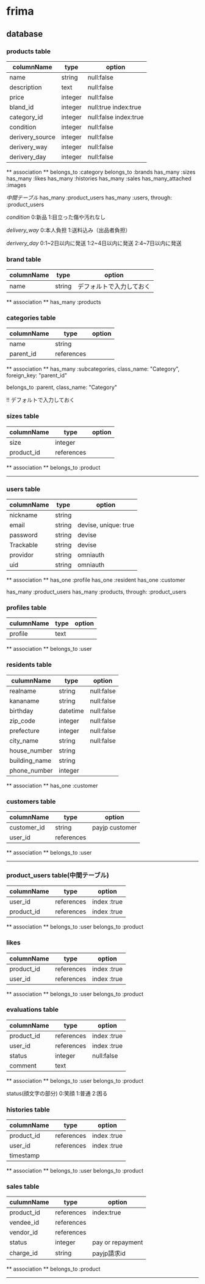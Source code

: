 # frima
## database

### products table
| columnName | type | option|
----|----|----
|name|string|null:false|
|description|text|null:false|
|price|integer|null:false|
|bland_id|integer|null:true index:true|
|category_id|integer|null:false index:true|
|condition|integer|null:false|
|derivery_source|integer|null:false|
|derivery_way|integer|null:false|
|derivery_day|integer|null:false|
** association **
belongs_to :category
belongs_to :brands
has_many :sizes
has_many :likes
has_many :histories
has_many :sales
has_many_attached :images

_中間テーブル_
has_many :product_users
has_many :users, through: :product_users


_condition_
0:新品
1:目立った傷や汚れなし

_delivery_way_
0:本人負担
1:送料込み（出品者負担）

_derivery_day_
0:1~2日以内に発送
1:2~4日以内に発送
2:4~7日以内に発送

### brand table
| columnName | type | option|
----|----|----
|name|string|デフォルトで入力しておく|
** association **
has_many :products

### categories table
| columnName | type | option|
----|----|----
|name|string|
|parent_id|references|
** association **
has_many :subcategories, class_name: "Category",
                          foreign_key: "parent_id"

belongs_to :parent, class_name: "Category"

!! デフォルトで入力しておく


### sizes table
| columnName | type | option|
----|----|----
|size|integer|
|product_id|references|

** association **
belongs_to :product


------

### users table
| columnName | type | option|
----|----|----
|nickname|string|
|email|string|devise, unique: true|
|password|string|devise|
|Trackable|string|devise|
|providor|string|omniauth|
|uid|string|omniauth|
** association **
has_one :profile
has_one :resident
has_one :customer

has_many :product_users
has_many :products, through: :product_users

### profiles table
| culumnName | type | option|
----|----|----
|profile|text|
** association **
belongs_to :user

### residents table
| culumnName | type | option|
----|----|----
|realname|string|null:false|
|kananame|string|null:false|
|birthday|datetime|null:false|
|zip_code|integer|null:false|
|prefecture|integer|null:false|
|city_name|string|null:false|
|house_number|string|
|building_name|string|
|phone_number|integer|
** association **
has_one :customer

### customers table
| columnName | type | option|
----|----|----
|customer_id|string|payjp customer|
|user_id|references|

** association **
belongs_to :user

-----

### product_users table(中間テーブル)
| columnName | type | option|
----|----|----
|user_id|references|index :true|
|product_id|references|index :true|

** association **
belongs_to :user
belongs_to :product

### likes
| columnName | type | option|
----|----|----
|product_id|references|index :true|
|user_id|references|index :true|

** association **
belongs_to :user
belongs_to :product

### evaluations table
| columnName | type | option|
----|----|----
|product_id|references|index :true|
|user_id|references|index :true|
|status|integer|null:false|
|comment|text||
** association **
belongs_to :user
belongs_to :product

status(顔文字の部分)
0:笑顔
1:普通
2:困る

### histories table
| columnName | type | option|
----|----|----
|product_id|references|index :true|
|user_id|references|index :true|
|timestamp|

** association **
belongs_to :user
belongs_to :product

### sales table
| culumnName | type | option|
----|----|----
|product_id|references|index:true|
|vendee_id|references||
|vendor_id|references||
|status|integer|pay or repayment|
|charge_id|string|payjp請求id|

** association **
belongs_to :product

-------
